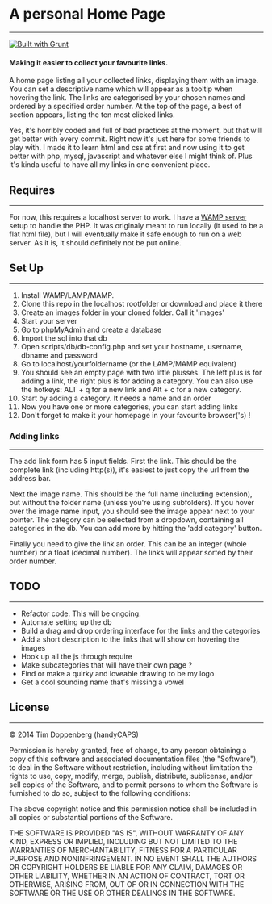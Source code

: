 # A personal Home Page
----------------------
[![Built with Grunt](https://cdn.gruntjs.com/builtwith.png)](http://gruntjs.com/)

#### Making it easier to collect your favourite links.

A home page listing all your collected links, displaying them with an image. You can set a descriptive name which will appear as a tooltip when hovering the link. The links are categorised by your chosen names and ordered by a specified order number. At the top of the page, a best of section appears, listing the ten most clicked links.

Yes, it's horribly coded and full of bad practices at the moment, but that will get better with every commit. Right now it's just here for some friends to play with. I made it to learn html and css at first and now using it to get better with php, mysql, javascript and whatever else I might think of. Plus it's kinda useful to have all my links in one convenient place.

## Requires
-----------

For now, this requires a localhost server to work. I have a [WAMP server](http://www.wampserver.com/en/) setup to handle the PHP. It was originaly meant to run locally (it used to be a flat html file), but I will eventually make it safe enough to run on a web server. As it is, it should definitely not be put online.


## Set Up
---------

1. Install WAMP/LAMP/MAMP.
2. Clone this repo in the localhost rootfolder or download and place it there
3. Create an images folder in your cloned folder. Call it 'images'
4. Start your server
5. Go to phpMyAdmin and create a database
6. Import the sql into that db
7. Open scripts/db/db-config.php and set your hostname, username, dbname and password
8. Go to localhost/yourfoldername (or the LAMP/MAMP equivalent)
9. You should see an empty page with two little plusses. The left plus is for adding a link, the right plus is for adding a category. You can also use the hotkeys: ALT + q for a new link and Alt + c for a new category.
10. Start by adding a category. It needs a name and an order
11. Now you have one or more categories, you can start adding links
12. Don't forget to make it your homepage in your favourite browser('s) !

### Adding links
---------------

The add link form has 5 input fields. First the link. This should be the complete link (including http(s)), it's easiest to just copy the url from the address bar.

Next the image name. This should be the full name (including extension), but without the folder name (unless you're using subfolders). If you hover over the image name input, you should see the image appear next to your pointer. The category can be selected from a dropdown, containing all categories in the db. You can add more by hitting the 'add category' button.

Finally you need to give the link an order. This can be an integer (whole number) or a float (decimal number). The links will appear sorted by their order number.


## TODO
-------

- Refactor code. This will be ongoing.
- Automate setting up the db
- Build a drag and drop ordering interface for the links and the categories
- Add a short description to the links that will show on hovering the images
- Hook up all the js through require
- Make subcategories that will have their own page ?
- Find or make a quirky and loveable drawing to be my logo
- Get a cool sounding name that's missing a vowel

## License
----------

&copy; 2014 Tim Doppenberg (handyCAPS)

Permission is hereby granted, free of charge, to any person obtaining a copy of this software and associated documentation files (the "Software"), to deal in the Software without restriction, including without limitation the rights to use, copy, modify, merge, publish, distribute, sublicense, and/or sell copies of the Software, and to permit persons to whom the Software is furnished to do so, subject to the following conditions:

The above copyright notice and this permission notice shall be included in all copies or substantial portions of the Software.

THE SOFTWARE IS PROVIDED "AS IS", WITHOUT WARRANTY OF ANY KIND, EXPRESS OR IMPLIED, INCLUDING BUT NOT LIMITED TO THE WARRANTIES OF MERCHANTABILITY, FITNESS FOR A PARTICULAR PURPOSE AND NONINFRINGEMENT. IN NO EVENT SHALL THE AUTHORS OR COPYRIGHT HOLDERS BE LIABLE FOR ANY CLAIM, DAMAGES OR OTHER LIABILITY, WHETHER IN AN ACTION OF CONTRACT, TORT OR OTHERWISE, ARISING FROM, OUT OF OR IN CONNECTION WITH THE SOFTWARE OR THE USE OR OTHER DEALINGS IN THE SOFTWARE.
